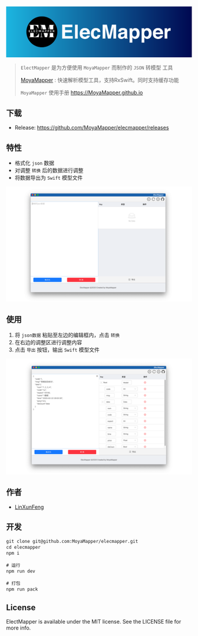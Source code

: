 

![](./other/pic/ElecMapper.png)



> `ElectMapper` 是为方便使用 `MoyaMapper` 而制作的 `JSON` 转模型 工具
>
> [MoyaMapper](https://github.com/MoyaMapper/MoyaMapper) : 快速解析模型工具，支持RxSwift。同时支持缓存功能 
>
> `MoyaMapper` 使用手册 https://MoyaMapper.github.io 



## 下载

- Release: https://github.com/MoyaMapper/elecmapper/releases



## 特性

- 格式化 `json` 数据
- 对调整 `转换` 后的数据进行调整
- 将数据导出为 `Swift` 模型文件

![界面](./other/screenshots/1.png)



## 使用

1. 将 `json数据` 粘贴至左边的编辑框内，点击 `转换`
2. 在右边的调整区进行调整内容
3. 点击 `导出` 按钮，输出 `Swift` 模型文件

![使用](./other/screenshots/2.png)



## 作者

- [LinXunFeng](https://github.com/LinXunFeng)



## 开发

```shell
git clone git@github.com:MoyaMapper/elecmapper.git
cd elecmapper
npm i

# 运行
npm run dev

# 打包
npm run pack
```



## License

ElectMapper is available under the MIT license. See the LICENSE file for more info.